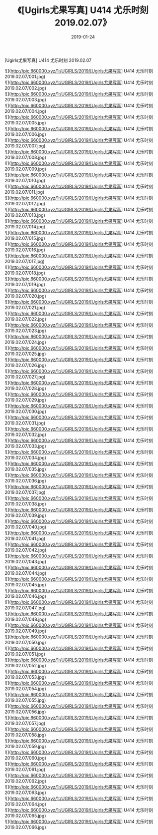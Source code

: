 ﻿---
layout: post
title:  《[Ugirls尤果写真] U414 尤乐时刻 2019.02.07》
date:   2019-01-24
img: http://pic.660000.xyz/1:/UGIRLS/2019/[Ugirls尤果写真] U414 尤乐时刻 2019.02.07/000.jpg
categories: [美女, 清纯, 唯美]
---

[Ugirls尤果写真] U414 尤乐时刻 2019.02.07

 ![](http://pic.660000.xyz/1:/UGIRLS/2019/[Ugirls尤果写真] U414 尤乐时刻 2019.02.07/001.jpg) <br>![](http://pic.660000.xyz/1:/UGIRLS/2019/[Ugirls尤果写真] U414 尤乐时刻 2019.02.07/002.jpg) <br>![](http://pic.660000.xyz/1:/UGIRLS/2019/[Ugirls尤果写真] U414 尤乐时刻 2019.02.07/003.jpg) <br>![](http://pic.660000.xyz/1:/UGIRLS/2019/[Ugirls尤果写真] U414 尤乐时刻 2019.02.07/004.jpg) <br>![](http://pic.660000.xyz/1:/UGIRLS/2019/[Ugirls尤果写真] U414 尤乐时刻 2019.02.07/005.jpg) <br>![](http://pic.660000.xyz/1:/UGIRLS/2019/[Ugirls尤果写真] U414 尤乐时刻 2019.02.07/006.jpg) <br>![](http://pic.660000.xyz/1:/UGIRLS/2019/[Ugirls尤果写真] U414 尤乐时刻 2019.02.07/007.jpg) <br>![](http://pic.660000.xyz/1:/UGIRLS/2019/[Ugirls尤果写真] U414 尤乐时刻 2019.02.07/008.jpg) <br>![](http://pic.660000.xyz/1:/UGIRLS/2019/[Ugirls尤果写真] U414 尤乐时刻 2019.02.07/009.jpg) <br>![](http://pic.660000.xyz/1:/UGIRLS/2019/[Ugirls尤果写真] U414 尤乐时刻 2019.02.07/010.jpg) <br>![](http://pic.660000.xyz/1:/UGIRLS/2019/[Ugirls尤果写真] U414 尤乐时刻 2019.02.07/011.jpg) <br>![](http://pic.660000.xyz/1:/UGIRLS/2019/[Ugirls尤果写真] U414 尤乐时刻 2019.02.07/012.jpg) <br>![](http://pic.660000.xyz/1:/UGIRLS/2019/[Ugirls尤果写真] U414 尤乐时刻 2019.02.07/013.jpg) <br>![](http://pic.660000.xyz/1:/UGIRLS/2019/[Ugirls尤果写真] U414 尤乐时刻 2019.02.07/014.jpg) <br>![](http://pic.660000.xyz/1:/UGIRLS/2019/[Ugirls尤果写真] U414 尤乐时刻 2019.02.07/015.jpg) <br>![](http://pic.660000.xyz/1:/UGIRLS/2019/[Ugirls尤果写真] U414 尤乐时刻 2019.02.07/016.jpg) <br>![](http://pic.660000.xyz/1:/UGIRLS/2019/[Ugirls尤果写真] U414 尤乐时刻 2019.02.07/017.jpg) <br>![](http://pic.660000.xyz/1:/UGIRLS/2019/[Ugirls尤果写真] U414 尤乐时刻 2019.02.07/018.jpg) <br>![](http://pic.660000.xyz/1:/UGIRLS/2019/[Ugirls尤果写真] U414 尤乐时刻 2019.02.07/019.jpg) <br>![](http://pic.660000.xyz/1:/UGIRLS/2019/[Ugirls尤果写真] U414 尤乐时刻 2019.02.07/020.jpg) <br>![](http://pic.660000.xyz/1:/UGIRLS/2019/[Ugirls尤果写真] U414 尤乐时刻 2019.02.07/021.jpg) <br>![](http://pic.660000.xyz/1:/UGIRLS/2019/[Ugirls尤果写真] U414 尤乐时刻 2019.02.07/022.jpg) <br>![](http://pic.660000.xyz/1:/UGIRLS/2019/[Ugirls尤果写真] U414 尤乐时刻 2019.02.07/023.jpg) <br>![](http://pic.660000.xyz/1:/UGIRLS/2019/[Ugirls尤果写真] U414 尤乐时刻 2019.02.07/024.jpg) <br>![](http://pic.660000.xyz/1:/UGIRLS/2019/[Ugirls尤果写真] U414 尤乐时刻 2019.02.07/025.jpg) <br>![](http://pic.660000.xyz/1:/UGIRLS/2019/[Ugirls尤果写真] U414 尤乐时刻 2019.02.07/026.jpg) <br>![](http://pic.660000.xyz/1:/UGIRLS/2019/[Ugirls尤果写真] U414 尤乐时刻 2019.02.07/027.jpg) <br>![](http://pic.660000.xyz/1:/UGIRLS/2019/[Ugirls尤果写真] U414 尤乐时刻 2019.02.07/028.jpg) <br>![](http://pic.660000.xyz/1:/UGIRLS/2019/[Ugirls尤果写真] U414 尤乐时刻 2019.02.07/029.jpg) <br>![](http://pic.660000.xyz/1:/UGIRLS/2019/[Ugirls尤果写真] U414 尤乐时刻 2019.02.07/030.jpg) <br>![](http://pic.660000.xyz/1:/UGIRLS/2019/[Ugirls尤果写真] U414 尤乐时刻 2019.02.07/031.jpg) <br>![](http://pic.660000.xyz/1:/UGIRLS/2019/[Ugirls尤果写真] U414 尤乐时刻 2019.02.07/032.jpg) <br>![](http://pic.660000.xyz/1:/UGIRLS/2019/[Ugirls尤果写真] U414 尤乐时刻 2019.02.07/033.jpg) <br>![](http://pic.660000.xyz/1:/UGIRLS/2019/[Ugirls尤果写真] U414 尤乐时刻 2019.02.07/034.jpg) <br>![](http://pic.660000.xyz/1:/UGIRLS/2019/[Ugirls尤果写真] U414 尤乐时刻 2019.02.07/035.jpg) <br>![](http://pic.660000.xyz/1:/UGIRLS/2019/[Ugirls尤果写真] U414 尤乐时刻 2019.02.07/036.jpg) <br>![](http://pic.660000.xyz/1:/UGIRLS/2019/[Ugirls尤果写真] U414 尤乐时刻 2019.02.07/037.jpg) <br>![](http://pic.660000.xyz/1:/UGIRLS/2019/[Ugirls尤果写真] U414 尤乐时刻 2019.02.07/038.jpg) <br>![](http://pic.660000.xyz/1:/UGIRLS/2019/[Ugirls尤果写真] U414 尤乐时刻 2019.02.07/039.jpg) <br>![](http://pic.660000.xyz/1:/UGIRLS/2019/[Ugirls尤果写真] U414 尤乐时刻 2019.02.07/040.jpg) <br>![](http://pic.660000.xyz/1:/UGIRLS/2019/[Ugirls尤果写真] U414 尤乐时刻 2019.02.07/041.jpg) <br>![](http://pic.660000.xyz/1:/UGIRLS/2019/[Ugirls尤果写真] U414 尤乐时刻 2019.02.07/042.jpg) <br>![](http://pic.660000.xyz/1:/UGIRLS/2019/[Ugirls尤果写真] U414 尤乐时刻 2019.02.07/043.jpg) <br>![](http://pic.660000.xyz/1:/UGIRLS/2019/[Ugirls尤果写真] U414 尤乐时刻 2019.02.07/044.jpg) <br>![](http://pic.660000.xyz/1:/UGIRLS/2019/[Ugirls尤果写真] U414 尤乐时刻 2019.02.07/045.jpg) <br>![](http://pic.660000.xyz/1:/UGIRLS/2019/[Ugirls尤果写真] U414 尤乐时刻 2019.02.07/046.jpg) <br>![](http://pic.660000.xyz/1:/UGIRLS/2019/[Ugirls尤果写真] U414 尤乐时刻 2019.02.07/047.jpg) <br>![](http://pic.660000.xyz/1:/UGIRLS/2019/[Ugirls尤果写真] U414 尤乐时刻 2019.02.07/048.jpg) <br>![](http://pic.660000.xyz/1:/UGIRLS/2019/[Ugirls尤果写真] U414 尤乐时刻 2019.02.07/049.jpg) <br>![](http://pic.660000.xyz/1:/UGIRLS/2019/[Ugirls尤果写真] U414 尤乐时刻 2019.02.07/050.jpg) <br>![](http://pic.660000.xyz/1:/UGIRLS/2019/[Ugirls尤果写真] U414 尤乐时刻 2019.02.07/051.jpg) <br>![](http://pic.660000.xyz/1:/UGIRLS/2019/[Ugirls尤果写真] U414 尤乐时刻 2019.02.07/052.jpg) <br>![](http://pic.660000.xyz/1:/UGIRLS/2019/[Ugirls尤果写真] U414 尤乐时刻 2019.02.07/053.jpg) <br>![](http://pic.660000.xyz/1:/UGIRLS/2019/[Ugirls尤果写真] U414 尤乐时刻 2019.02.07/054.jpg) <br>![](http://pic.660000.xyz/1:/UGIRLS/2019/[Ugirls尤果写真] U414 尤乐时刻 2019.02.07/055.jpg) <br>![](http://pic.660000.xyz/1:/UGIRLS/2019/[Ugirls尤果写真] U414 尤乐时刻 2019.02.07/056.jpg) <br>![](http://pic.660000.xyz/1:/UGIRLS/2019/[Ugirls尤果写真] U414 尤乐时刻 2019.02.07/057.jpg) <br>![](http://pic.660000.xyz/1:/UGIRLS/2019/[Ugirls尤果写真] U414 尤乐时刻 2019.02.07/058.jpg) <br>![](http://pic.660000.xyz/1:/UGIRLS/2019/[Ugirls尤果写真] U414 尤乐时刻 2019.02.07/059.jpg) <br>![](http://pic.660000.xyz/1:/UGIRLS/2019/[Ugirls尤果写真] U414 尤乐时刻 2019.02.07/060.jpg) <br>![](http://pic.660000.xyz/1:/UGIRLS/2019/[Ugirls尤果写真] U414 尤乐时刻 2019.02.07/061.jpg) <br>![](http://pic.660000.xyz/1:/UGIRLS/2019/[Ugirls尤果写真] U414 尤乐时刻 2019.02.07/062.jpg) <br>![](http://pic.660000.xyz/1:/UGIRLS/2019/[Ugirls尤果写真] U414 尤乐时刻 2019.02.07/063.jpg) <br>![](http://pic.660000.xyz/1:/UGIRLS/2019/[Ugirls尤果写真] U414 尤乐时刻 2019.02.07/064.jpg) <br>![](http://pic.660000.xyz/1:/UGIRLS/2019/[Ugirls尤果写真] U414 尤乐时刻 2019.02.07/065.jpg) <br>![](http://pic.660000.xyz/1:/UGIRLS/2019/[Ugirls尤果写真] U414 尤乐时刻 2019.02.07/066.jpg) <br>